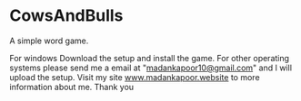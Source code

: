 # CowsAndBulls
A simple word game.

For windows Download the setup and install the game.
For other operating systems please send me a email at "madankapoor10@gmail.com" and I will upload the setup.
Visit my site www.madankapoor.website to more information about me.
Thank you
